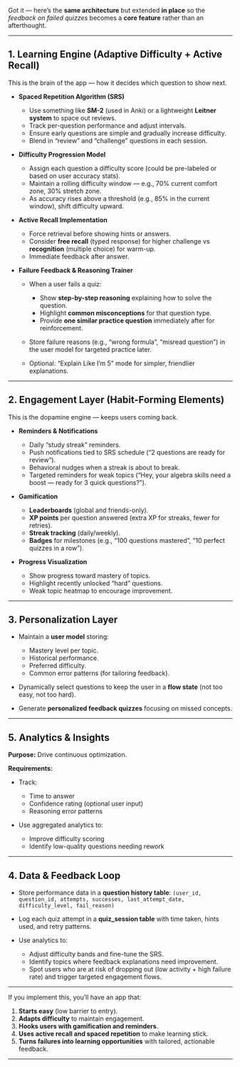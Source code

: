Got it — here’s the **same architecture** but extended **in place** so the *feedback on failed quizzes* becomes a **core feature** rather than an afterthought.

---

## **1. Learning Engine (Adaptive Difficulty + Active Recall)**

This is the brain of the app — how it decides which question to show next.

* **Spaced Repetition Algorithm (SRS)**

  * Use something like **SM-2** (used in Anki) or a lightweight **Leitner system** to space out reviews.
  * Track per-question performance and adjust intervals.
  * Ensure early questions are simple and gradually increase difficulty.
  * Blend in “review” and “challenge” questions in each session.

* **Difficulty Progression Model**

  * Assign each question a difficulty score (could be pre-labeled or based on user accuracy stats).
  * Maintain a rolling difficulty window — e.g., 70% current comfort zone, 30% stretch zone.
  * As accuracy rises above a threshold (e.g., 85% in the current window), shift difficulty upward.

* **Active Recall Implementation**

  * Force retrieval before showing hints or answers.
  * Consider **free recall** (typed response) for higher challenge vs **recognition** (multiple choice) for warm-up.
  * Immediate feedback after answer.

* **Failure Feedback & Reasoning Trainer**

  * When a user fails a quiz:

    * Show **step-by-step reasoning** explaining how to solve the question.
    * Highlight **common misconceptions** for that question type.
    * Provide **one similar practice question** immediately after for reinforcement.
  * Store failure reasons (e.g., “wrong formula”, “misread question”) in the user model for targeted practice later.
  * Optional: “Explain Like I’m 5” mode for simpler, friendlier explanations.

---

## **2. Engagement Layer (Habit-Forming Elements)**

This is the dopamine engine — keeps users coming back.

* **Reminders & Notifications**

  * Daily “study streak” reminders.
  * Push notifications tied to SRS schedule (“2 questions are ready for review”).
  * Behavioral nudges when a streak is about to break.
  * Targeted reminders for weak topics (“Hey, your algebra skills need a boost — ready for 3 quick questions?”).

* **Gamification**

  * **Leaderboards** (global and friends-only).
  * **XP points** per question answered (extra XP for streaks, fewer for retries).
  * **Streak tracking** (daily/weekly).
  * **Badges** for milestones (e.g., “100 questions mastered”, “10 perfect quizzes in a row”).

* **Progress Visualization**

  * Show progress toward mastery of topics.
  * Highlight recently unlocked “hard” questions.
  * Weak topic heatmap to encourage improvement.

---

## **3. Personalization Layer**

* Maintain a **user model** storing:

  * Mastery level per topic.
  * Historical performance.
  * Preferred difficulty.
  * Common error patterns (for tailoring feedback).
* Dynamically select questions to keep the user in a **flow state** (not too easy, not too hard).
* Generate **personalized feedback quizzes** focusing on missed concepts.

---

## **5. Analytics & Insights**

**Purpose:** Drive continuous optimization.

**Requirements:**

* Track:

  * Time to answer
  * Confidence rating (optional user input)
  * Reasoning error patterns
* Use aggregated analytics to:

  * Improve difficulty scoring
  * Identify low-quality questions needing rework

---

## **4. Data & Feedback Loop**

* Store performance data in a **question history table**:
  `(user_id, question_id, attempts, successes, last_attempt_date, difficulty_level, fail_reason)`
* Log each quiz attempt in a **quiz\_session table** with time taken, hints used, and retry patterns.
* Use analytics to:

  * Adjust difficulty bands and fine-tune the SRS.
  * Identify topics where feedback explanations need improvement.
  * Spot users who are at risk of dropping out (low activity + high failure rate) and trigger targeted engagement flows.



---

If you implement this, you’ll have an app that:

1. **Starts easy** (low barrier to entry).
2. **Adapts difficulty** to maintain engagement.
3. **Hooks users with gamification and reminders**.
4. **Uses active recall and spaced repetition** to make learning stick.
5. **Turns failures into learning opportunities** with tailored, actionable feedback.

---
